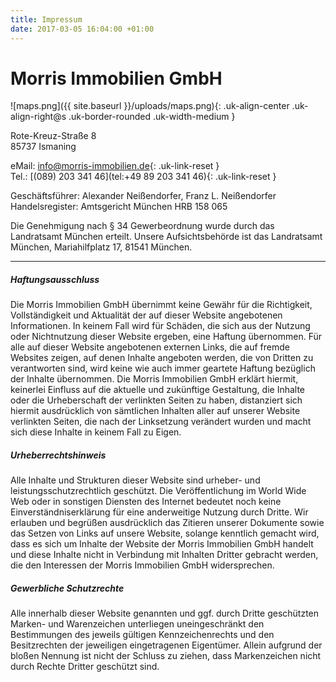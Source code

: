 ```yaml
---
title: Impressum
date: 2017-03-05 16:04:00 +01:00
---
```


# Morris Immobilien GmbH

![maps.png]({{ site.baseurl }}/uploads/maps.png){: .uk-align-center .uk-align-right@s .uk-border-rounded .uk-width-medium }

Rote-Kreuz-Straße 8<br />
85737 Ismaning

eMail: [info@morris-immobilien.de](mailto:@morris-immobilien.de){: .uk-link-reset }<br />
Tel.: [(089) 203 341 46](tel:+49 89 203 341 46){: .uk-link-reset }

Geschäftsführer: Alexander Neißendorfer, Franz L. Neißendorfer Handelsregister: Amtsgericht München HRB 158 065

Die Genehmigung nach § 34 Gewerbeordnung wurde durch das Landratsamt München erteilt. Unsere Aufsichtsbehörde ist das Landratsamt München, Mariahilfplatz 17, 81541 München.

---

##### Haftungsausschluss
Die Morris Immobilien GmbH übernimmt keine Gewähr für die Richtigkeit, Vollständigkeit und Aktualität der auf dieser Website angebotenen Informationen. In keinem Fall wird für Schäden, die sich aus der Nutzung oder Nichtnutzung dieser Website ergeben, eine Haftung übernommen. Für alle auf dieser Website angebotenen externen Links, die auf fremde Websites zeigen, auf denen Inhalte angeboten werden, die von Dritten zu verantworten sind, wird keine wie auch immer geartete Haftung bezüglich der Inhalte übernommen. Die Morris Immobilien GmbH erklärt hiermit, keinerlei Einfluss auf die aktuelle und zukünftige Gestaltung, die Inhalte oder die Urheberschaft der verlinkten Seiten zu haben, distanziert sich hiermit ausdrücklich von sämtlichen Inhalten aller auf unserer Website verlinkten Seiten, die nach der Linksetzung verändert wurden und macht sich diese Inhalte in keinem Fall zu Eigen.

##### Urheberrechtshinweis
Alle Inhalte und Strukturen dieser Website sind urheber- und leistungsschutzrechtlich geschützt. Die Veröffentlichung im World Wide Web oder in sonstigen Diensten des Internet bedeutet noch keine Einverständniserklärung für eine anderweitige Nutzung durch Dritte. Wir erlauben und begrüßen ausdrücklich das Zitieren unserer Dokumente sowie das Setzen von Links auf unsere Website, solange kenntlich gemacht wird, dass es sich um Inhalte der Website der Morris Immobilien GmbH handelt und diese Inhalte nicht in Verbindung mit Inhalten Dritter gebracht werden, die den Interessen der Morris Immobilien GmbH widersprechen.

##### Gewerbliche Schutzrechte
Alle innerhalb dieser Website genannten und ggf. durch Dritte geschützten Marken- und Warenzeichen unterliegen uneingeschränkt den Bestimmungen des jeweils gültigen Kennzeichenrechts und den Besitzrechten der jeweiligen eingetragenen Eigentümer. Allein aufgrund der bloßen Nennung ist nicht der Schluss zu ziehen, dass Markenzeichen nicht durch Rechte Dritter geschützt sind.

